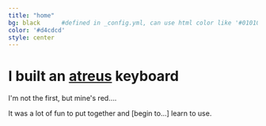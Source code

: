 ```yaml
---
title: "home"
bg: black      #defined in _config.yml, can use html color like '#010101'
color: '#d4cdcd'
style: center
---
```


# I built an [atreus][atreus] keyboard

I'm not the first, but mine's red&hellip;.

It was a lot of fun to put together and [begin to...] learn to use.

[atreus]: https://atreus.technomancy.us/
